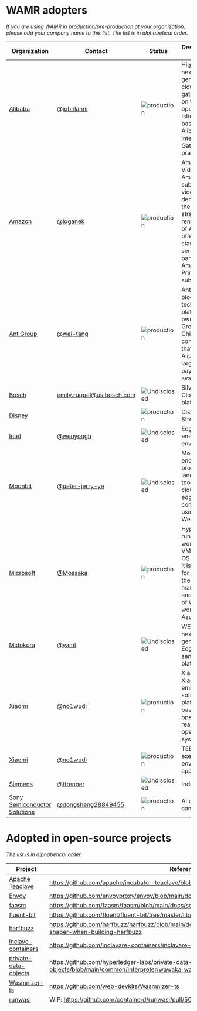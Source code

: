 # WAMR adopters

_If you are using WAMR in production/pre-production at your organization, please add your company name to this list.
The list is in alphabetical order._

| Organization                           | Contact                                                      | Status                                                       | Description of Use                                           |
| -------------------------------------- | ------------------------------------------------------------ | ------------------------------------------------------------ | ------------------------------------------------------------ |
| [Alibaba](https://www.alibaba.com)     | [@johnlanni](https://github.com/johnlanni)                   | ![production](https://img.shields.io/badge/-production-blue?style=flat) | Higress is a next-generation cloud-native gateway built on the core of open-source Istio + Envoy based on Alibaba's internal Envoy Gateway practice. |
| [Amazon](https://www.amazon.com)       | [@loganek](https://github.com/loganek)                       | ![production](https://img.shields.io/badge/-production-blue?style=flat) | Amazon Prime Video is an American subscription video on-demand over-the-top streaming and rental service of Amazon offered as a standalone service or as part of Amazon's Prime subscription. |
| [Ant Group](https://www.antgroup.com)  | [@wei-tang](https://github.com/wei-tang)                     | ![production](https://img.shields.io/badge/-production-blue?style=flat) | AntChain is a blockchain technology platform owned by Ant Group, a Chinese tech conglomerate that also runs Alipay, China's largest digital payment system. |
| [Bosch](https://www.bosch.com)         | emily.ruppel@us.bosch.com | ![Undisclosed](https://img.shields.io/badge/-Undisclosed-blue?style=flat)   | Silverline Cloud-Edge platform                              |
| [Disney](https://www.disney.com)     |                                                 | ![production](https://img.shields.io/badge/-production-blue?style=flat)                                                 | Disney+ Streaming                                            |
| [Intel](https://www.intel.com)      | [@wenyongh](https://github.com/wenyongh)                                    | ![Undisclosed](https://img.shields.io/badge/-Undisclosed-blue?style=flat) | Edge in the embedded environment |
| [Moonbit](https://www.moonbitlang.com) | [@peter-jerry-ye](https://github.com/peter-jerry-ye) | ![Undisclosed](https://img.shields.io/badge/-Undisclosed-blue?style=flat) | MoonBit is an end-to-end programming language toolchain for cloud and edge computing using WebAssembly. |
| [Microsoft](https://www.microsoft.com) | [@Mossaka](https://github.com/Mossaka)                       | ![production](https://img.shields.io/badge/-production-blue?style=flat)                                                       | Hyperlight runs Wasm workloads in VMs without OS and kernel, it is a solution for improving the management and security of Wasm workloads on Azure. |
| [Midokura](https://www.midokura.com)                          |   [@yamt](https://github.com/yamt)                                     | ![Undisclosed](https://img.shields.io/badge/-Undisclosed-blue?style=flat) | WEdge: the next-generation Edge AI sensing platform                                                   |
| [Xiaomi](https://www.mi.com)           | [@no1wudi](https://github.com/no1wudi)                       | ![production](https://img.shields.io/badge/-production-blue?style=flat) | Xiaomi Vela is Xiaomi's IoT embedded software platform based on the open-source, real-time operating system NuttX. |
| [Xiaomi](https://www.mi.com)           | [@no1wudi](https://github.com/no1wudi)                       | ![production](https://img.shields.io/badge/-production-blue?style=flat) | TEE (trusted execution environment) app engine. |
| [Siemens](https://www.siemens.com)    | [@ttrenner](https://github.com/ttrenner)                     | ![Undisclosed](https://img.shields.io/badge/-Undisclosed-blue?style=flat)                                                | Industrial, IoT                                               |
| [Sony Semiconductor Solutions](https://www.sony-semicon.com)      | [@dongsheng28849455](https://github.com/dongsheng28849455)                                    | ![production](https://img.shields.io/badge/-production-blue?style=flat) | AI digital camera                                                   |

# Adopted in open-source projects

_The list is in alphabetical order._

| Project                                                      | Reference                                                    |
| ------------------------------------------------------------ | ------------------------------------------------------------ |
| [Apache Teaclave](https://github.com/apache/incubator-teaclave) | https://github.com/apache/incubator-teaclave/blob/master/docs/executing-wasm.md |
| [Envoy](https://github.com/envoyproxy/envoy)                 | https://github.com/envoyproxy/envoy/blob/main/docs/root/configuration/other_features/wasm.rst |
| [faasm](https://github.com/faasm/faasm)                      | https://github.com/faasm/faasm/blob/main/docs/source/wamr.md |
| [fluent-bit](https://github.com/fluent/fluent-bit)           | https://github.com/fluent/fluent-bit/tree/master/lib/wasm-micro-runtime-WAMR-1.3.0 |
| [harfbuzz](https://github.com/harfbuzz/harfbuzz)             | https://github.com/harfbuzz/harfbuzz/blob/main/docs/wasm-shaper.md#enabling-the-wasm-shaper-when-building-harfbuzz |
| [inclave-containers](https://github.com/inclavare-containers/inclavare-containers) | https://github.com/inclavare-containers/inclavare-containers |
| [private-data-objects](https://github.com/hyperledger-labs/private-data-objects) | https://github.com/hyperledger-labs/private-data-objects/blob/main/common/interpreter/wawaka_wasm/README.md |
| [Wasmnizer-ts](https://github.com/web-devkits/Wasmnizer-ts)  | https://github.com/web-devkits/Wasmnizer-ts                  |
| [runwasi](https://github.com/containerd/runwasi)             | WIP: https://github.com/containerd/runwasi/pull/508          |
